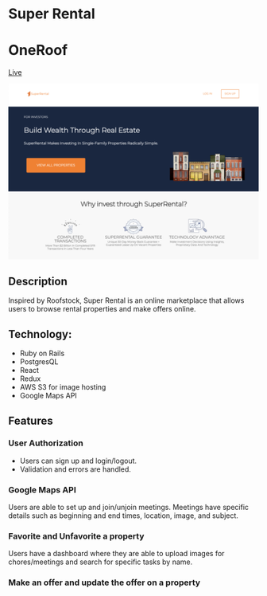 # Super Rental

# OneRoof
[Live](http://superental.herokuapp.com/#/)

![Project-pic](/app/assets/images/project_pic.png)

## Description
Inspired by Roofstock, Super Rental is an online marketplace that allows users to browse rental properties and make offers online.

## Technology:
* Ruby on Rails
* PostgresQL
* React
* Redux
* AWS S3 for image hosting
* Google Maps API


## Features
### User Authorization
* Users can sign up and login/logout.
* Validation and errors are handled.


### Google Maps API
Users are able to set up and join/unjoin meetings. Meetings have specific details such as beginning and end times, location, image, and subject.

### Favorite and Unfavorite a property
Users have a dashboard where they are able to upload images for chores/meetings and search for specific tasks by name.

### Make an offer and update the offer on a property
